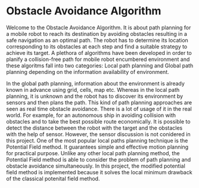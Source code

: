 # Obstacle Avoidance Algorithm
Welcome to the Obstacle Avoidance Algorithm. 
It is about path planning for a mobile robot to reach its destination by avoiding obstacles resulting in a safe navigation as an optimal path. The robot has to determine its location corresponding to its obstacles at each step and find a suitable strategy to achieve its target. A plethora of algorithms have been developed in order to planify a collision-free path for mobile robot encumbered environment and these algoritms fall into two categories: Local path planning and Global path planning depending on the information availability of environment. 

In the global path planning, information about the environment is already known in advance using grid, cells, map etc. Whereas in the local path planning, it is unknown and the robot has to discover its environment by sensors and then plans the path. This kind of path planning approaches are seen as real time obstacle avoidance. There is a lot of usage of it in the real world. For example, for an autonomous ship in avoiding collision with obstacles and to take the best possible route economically. It is possible to detect the distance between the robot with the target and the obstacles with the help of sensor. However, the sensor discussion is not conidered in this project. One of the most popular local paths planning technique is the Potential Field method. It guarantees simple and effective motion planning for practical purpose. Unlike any other local path planning method, the Potential Field method is able to consider the problem of path planning and obstacle avoidance simultaneously. In this project, the modified potential field method is implemented because it solves the local minimum drawback of the classical potenital field method.

